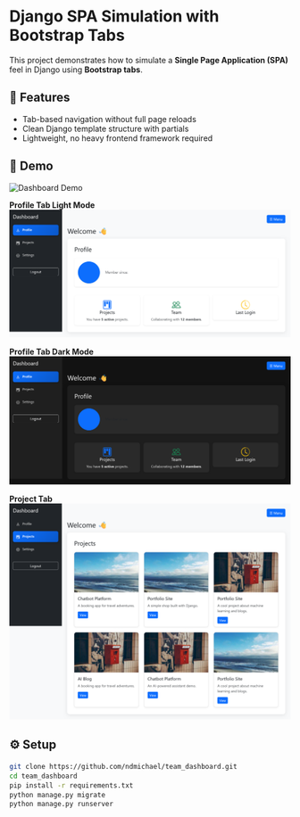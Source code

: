 # Django SPA Simulation with Bootstrap Tabs

This project demonstrates how to simulate a **Single Page Application (SPA)** feel in Django using **Bootstrap tabs**.

## 🚀 Features
- Tab-based navigation without full page reloads
- Clean Django template structure with partials
- Lightweight, no heavy frontend framework required

## 📸 Demo
![Dashboard Demo](screenshots/spa_team_dashboard.gif)

**Profile Tab Light Mode**
![Profile Screenshot Lightmode](screenshots/Team-Profile-Lightmode.png)

**Profile Tab Dark Mode**
![Profile Screenshot Darkmode](screenshots/Team-Profile-Darkmode.png)

**Project Tab**
![Settings Screenshot](screenshots/Team-Dashboard3.png)

## ⚙️ Setup
```bash
git clone https://github.com/ndmichael/team_dashboard.git
cd team_dashboard
pip install -r requirements.txt
python manage.py migrate
python manage.py runserver
